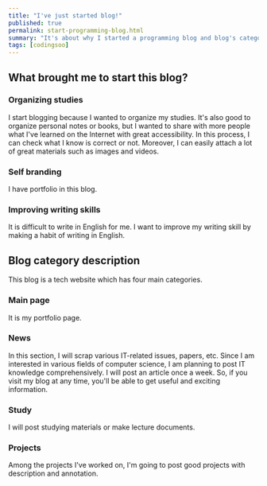 ```yaml
---
title: "I've just started blog!"
published: true
permalink: start-programming-blog.html
summary: "It's about why I started a programming blog and blog's category description."
tags: [codingsoo]
---
```


## What brought me to start this blog?

### Organizing studies

I start blogging because I wanted to organize my studies. It's also good to organize personal notes or books, but I wanted to share with more people what I've learned on the Internet with great accessibility. In this process, I can check what I know is correct or not. Moreover, I can easily attach a lot of great materials such as images and videos.

### Self branding

I have portfolio in this blog. 

### Improving writing skills

It is difficult to write in English for me. I want to improve my writing skill by making a habit of writing in English.

## Blog category description

This blog is a tech website which has four main categories.

### Main page

It is my portfolio page.

### News

In this section, I will scrap various IT-related issues, papers, etc. Since I am interested in various fields of computer science, I am planning to post IT knowledge comprehensively. I will post an article once a week. So, if you visit my blog at any time, you'll be able to get useful and exciting information.

### Study

I will post studying materials or make lecture documents.

### Projects

Among the projects I've worked on, I'm going to post good projects with description and annotation.
